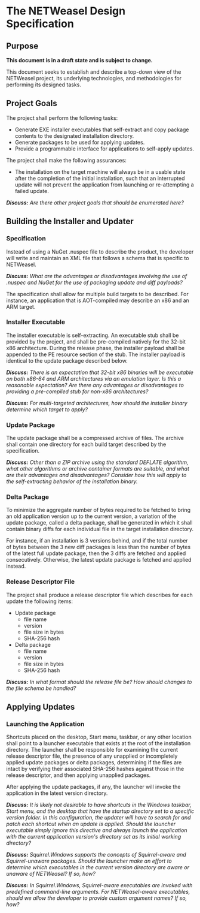 
# The NETWeasel Design Specification

## Purpose

**This document is in a draft state and is subject to change.**

This document seeks to establish and describe a top-down view of the NETWeasel project, its underlying technologies, and methodologies for performing its designed tasks.

## Project Goals

The project shall perform the following tasks:

- Generate EXE installer executables that self-extract and copy package contents to the designated installation directory.
- Generate packages to be used for applying updates.
- Provide a programmable interface for applications to self-apply updates.

The project shall make the following assurances:

- The installation on the target machine will always be in a usable state after the completion of the initial installation, such that an interrupted update will not prevent the application from launching or re-attempting a failed update.

_**Discuss:** Are there other project goals that should be enumerated here?_

## Building the Installer and Updater

### Specification

Instead of using a NuGet .nuspec file to describe the product, the developer will write and maintain an XML file that follows a schema that is specific to NETWeasel.

_**Discuss:** What are the advantages or disadvantages involving the use of .nuspec and NuGet for the use of packaging update and diff payloads?_

The specification shall allow for multiple build targets to be described. For instance, an application that is AOT-compiled may describe an x86 and an ARM target.

### 

### Installer Executable

The installer executable is self-extracting. An executable stub shall be provided by the project, and shall be pre-compiled natively for the 32-bit x86 architecture. During the release phase, the installer payload shall be appended to the PE resource section of the stub. The installer payload is identical to the update package described below.

_**Discuss:** There is an expectation that 32-bit x86 binaries will be executable on both x86-64 and ARM architectures via an emulation layer. Is this a reasonable expectation? Are there any advantages or disadvantages to providing a pre-compiled stub for non-x86 architectures?_

_**Discuss:** For multi-targeted architectures, how should the installer binary determine which target to apply?_

### Update Package

The update package shall be a compressed archive of files. The archive shall contain one directory for each build target described by the specification.

_**Discuss:** Other than a ZIP archive using the standard DEFLATE algorithm, what other algorithms or archive container formats are suitable, and what are their advantages and disadvantages? Consider how this will apply to the self-extracting behavior of the installation binary._

### Delta Package

To minimize the aggregate number of bytes required to be fetched to bring an old application version up to the current version, a variation of the update package, called a delta package, shall be generated in which it shall contain binary diffs for each individual file in the target installation directory.

For instance, if an installation is 3 versions behind, and if the total number of bytes between the 3 new diff packages is less than the number of bytes of the latest full update package, then the 3 diffs are fetched and applied consecutively. Otherwise, the latest update package is fetched and applied instead.

### Release Descriptor File

The project shall produce a release descriptor file which describes for each update the following items:
- Update package
    - file name
    - version
    - file size in bytes
    - SHA-256 hash
- Delta package
    - file name
    - version
    - file size in bytes
    - SHA-256 hash

_**Discuss:** In what format should the release file be? How should changes to the file schema be handled?_

## Applying Updates

### Launching the Application

Shortcuts placed on the desktop, Start menu, taskbar, or any other location shall point to a launcher executable that exists at the root of the installation directory. The launcher shall be responsible for examining the current release descriptor file, the presence of any unapplied or incompletely applied update packages or delta packages, determining if the files are intact by verifying their associated SHA-256 hashes against those in the release descriptor, and then applying unapplied packages.

After applying the update packages, if any, the launcher will invoke the application in the latest version directory.

_**Discuss:** It is likely not desirable to have shortcuts in the Windows taskbar, Start menu, and the desktop that have the startup directory set to a specific version folder. In this configuration, the updater will have to search for and patch each shortcut when an update is applied. Should the launcher executable simply ignore this directive and always launch the application with the current application version's directory set as its initial working directory?_

_**Discuss:** Squirrel.Windows supports the concepts of Squirrel-aware and Squirrel-unaware packages. Should the launcher make an effort to determine which executables in the current version directory are aware or unaware of NETWeasel? If so, how?_

_**Discuss:** In Squirrel.Windows, Squirrel-aware executables are invoked with predefined command-line arguments. For NETWeasel-aware executables, should we allow the developer to provide custom argument names? If so, how?_
